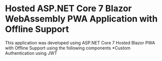 # Hosted ASP.NET Core 7 Blazor WebAssembly PWA Application with Offline Support
This application was developed using ASP.NET Core 7 Hosted Blazor PWA with Offline Support using the following components
*Custom Authentication using JWT
